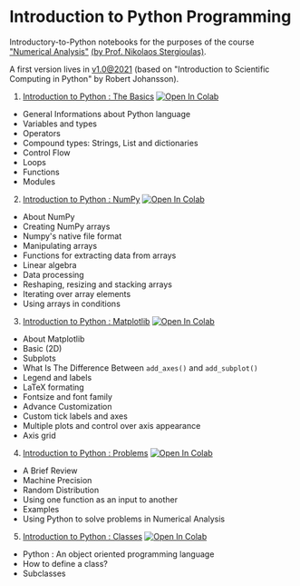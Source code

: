 # Introduction to Python Programming

Introductory-to-Python notebooks for the purposes of the course ["Numerical Analysis"](https://www.physics.auth.gr/en/courses/167) [(by Prof. Nikolaos Stergioulas)](https://www.astro.auth.gr/n/?p=members&u=4).

A first version lives in [v1.0@2021](https://github.com/sfragkoul/Python_Intro) (based on "Introduction to Scientific Computing in Python" by Robert Johansson).

1. [Introduction to Python : The Basics](https://github.com/asasli/Python_Intro_AUTh/blob/main/Intro_1.ipynb)   [![Open In Colab](https://colab.research.google.com/assets/colab-badge.svg)](https://colab.research.google.com/github/asasli/Python_Intro_AUTh/blob/main/Intro_1.ipynb)

  - General Informations about Python language
  - Variables and types
  - Operators
  - Compound types: Strings, List and dictionaries
  - Control Flow
  - Loops
  - Functions
  - Modules

2. [Introduction to Python : NumPy](https://github.com/asasli/Python_Intro_AUTh/blob/main/Intro_2.ipynb)   [![Open In Colab](https://colab.research.google.com/assets/colab-badge.svg)](https://colab.research.google.com/github/asasli/Python_Intro_AUTh/blob/main/Intro_2.ipynb)

  - About NumPy
  - Creating NumPy arrays
  - Numpy's native file format
  - Manipulating arrays
  - Functions for extracting data from arrays
  - Linear algebra
  - Data processing
  - Reshaping, resizing and stacking arrays
  - Iterating over array elements
  - Using arrays in conditions
  
  
3. [Introduction to Python : Matplotlib](https://github.com/asasli/Python_Intro_AUTh/blob/main/Intro_3.ipynb)   [![Open In Colab](https://colab.research.google.com/assets/colab-badge.svg)](https://colab.research.google.com/github/asasli/Python_Intro_AUTh/blob/main/Intro_3.ipynb)

  - About Matplotlib
  - Basic (2D)
  - Subplots
  - What Is The Difference Between ```add_axes()``` and ```add_subplot()```
  - Legend and labels
  - LaTeX formating
  - Fontsize and font family
  - Advance Customization
  - Custom tick labels and axes
  - Multiple plots and control over axis appearance
  - Axis grid

4. [Introduction to Python : Problems](https://github.com/asasli/Python_Intro_AUTh/blob/main/Problems.ipynb)   [![Open In Colab](https://colab.research.google.com/assets/colab-badge.svg)](https://colab.research.google.com/github/asasli/Python_Intro_AUTh/blob/main/Problems.ipynb)

  - A Brief Review
  - Machine Precision
  - Random Distribution
  - Using one function as an input to another
  - Examples
  - Using Python to solve problems in Numerical Analysis
 
 5. [Introduction to Python : Classes](https://github.com/asasli/Python_Intro_AUTh/blob/main/Problems.ipynb)   [![Open In Colab](https://colab.research.google.com/assets/colab-badge.svg)](https://colab.research.google.com/github/asasli/Python_Intro_AUTh/blob/main/Intro_Python_classes.ipynb)

  - Python : An object oriented programming language
  - How to define a class?
  - Subclasses
